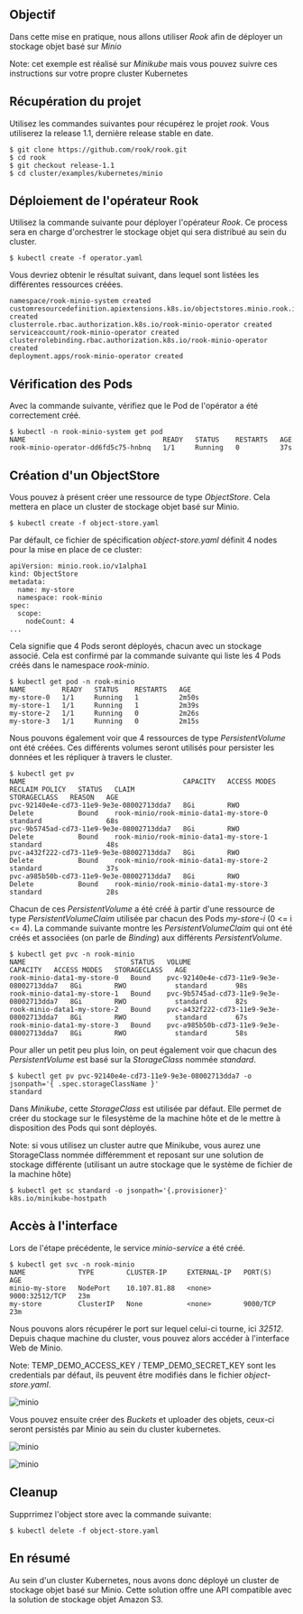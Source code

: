 ## Objectif

Dans cette mise en pratique, nous allons utiliser *Rook* afin de déployer un stockage objet basé sur *Minio*

Note: cet exemple est réalisé sur *Minikube* mais vous pouvez suivre ces instructions sur votre propre cluster Kubernetes

## Récupération du projet

Utilisez les commandes suivantes pour récupérez le projet *rook*. Vous utiliserez la release 1.1, dernière release stable en date.

```
$ git clone https://github.com/rook/rook.git
$ cd rook
$ git checkout release-1.1
$ cd cluster/examples/kubernetes/minio
```

## Déploiement de l'opérateur Rook

Utilisez la commande suivante pour déployer l'opérateur *Rook*. Ce process sera en charge d'orchestrer le stockage objet qui sera distribué au sein du cluster.

```
$ kubectl create -f operator.yaml
```

Vous devriez obtenir le résultat suivant, dans lequel sont listées les différentes ressources créées.

```
namespace/rook-minio-system created
customresourcedefinition.apiextensions.k8s.io/objectstores.minio.rook.io created
clusterrole.rbac.authorization.k8s.io/rook-minio-operator created
serviceaccount/rook-minio-operator created
clusterrolebinding.rbac.authorization.k8s.io/rook-minio-operator created
deployment.apps/rook-minio-operator created
```

## Vérification des Pods

Avec la commande suivante, vérifiez que le Pod de l'opérator a été correctement créé.

```
$ kubectl -n rook-minio-system get pod
NAME                                  READY   STATUS    RESTARTS   AGE
rook-minio-operator-dd6fd5c75-hnbnq   1/1     Running   0          37s
```

## Création d'un ObjectStore

Vous pouvez à présent créer une ressource de type *ObjectStore*. Cela mettera en place un cluster de stockage objet basé sur Minio.

```
$ kubectl create -f object-store.yaml
```

Par défault, ce fichier de spécification *object-store.yaml* définit 4 nodes pour la mise en place de ce cluster:

```
apiVersion: minio.rook.io/v1alpha1
kind: ObjectStore
metadata:
  name: my-store
  namespace: rook-minio
spec:
  scope:
    nodeCount: 4
...
```

Cela signifie que 4 Pods seront déployés, chacun avec un stockage associé. Cela est confirmé par la commande suivante qui liste les 4 Pods créés dans le namespace *rook-minio*.

```
$ kubectl get pod -n rook-minio
NAME         READY   STATUS    RESTARTS   AGE
my-store-0   1/1     Running   1          2m50s
my-store-1   1/1     Running   1          2m39s
my-store-2   1/1     Running   0          2m26s
my-store-3   1/1     Running   0          2m15s
```

Nous pouvons également voir que 4 ressources de type *PersistentVolume* ont été créées. Ces différents volumes seront utilisés pour persister les données et les répliquer à travers le cluster.

```
$ kubectl get pv
NAME                                       CAPACITY   ACCESS MODES   RECLAIM POLICY   STATUS   CLAIM                                    STORAGECLASS   REASON   AGE
pvc-92140e4e-cd73-11e9-9e3e-08002713dda7   8Gi        RWO            Delete           Bound    rook-minio/rook-minio-data1-my-store-0   standard                68s
pvc-9b5745ad-cd73-11e9-9e3e-08002713dda7   8Gi        RWO            Delete           Bound    rook-minio/rook-minio-data1-my-store-1   standard                48s
pvc-a432f222-cd73-11e9-9e3e-08002713dda7   8Gi        RWO            Delete           Bound    rook-minio/rook-minio-data1-my-store-2   standard                37s
pvc-a985b50b-cd73-11e9-9e3e-08002713dda7   8Gi        RWO            Delete           Bound    rook-minio/rook-minio-data1-my-store-3   standard                28s
```

Chacun de ces *PersistentVolume* a été créé à partir d'une ressource de type *PersistentVolumeClaim* utilisée par chacun des Pods *my-store-i* (0 <= i <= 4). La commande suivante montre les *PersistentVolumeClaim* qui ont été créés et associées (on parle de *Binding*) aux différents *PersistentVolume*.

```
$ kubectl get pvc -n rook-minio
NAME                          STATUS   VOLUME                                     CAPACITY   ACCESS MODES   STORAGECLASS   AGE
rook-minio-data1-my-store-0   Bound    pvc-92140e4e-cd73-11e9-9e3e-08002713dda7   8Gi        RWO            standard       98s
rook-minio-data1-my-store-1   Bound    pvc-9b5745ad-cd73-11e9-9e3e-08002713dda7   8Gi        RWO            standard       82s
rook-minio-data1-my-store-2   Bound    pvc-a432f222-cd73-11e9-9e3e-08002713dda7   8Gi        RWO            standard       67s
rook-minio-data1-my-store-3   Bound    pvc-a985b50b-cd73-11e9-9e3e-08002713dda7   8Gi        RWO            standard       58s
```

Pour aller un petit peu plus loin, on peut également voir que chacun des *PersistentVolume* est basé sur la *StorageClass* nommée *standard*.

```
$ kubectl get pv pvc-92140e4e-cd73-11e9-9e3e-08002713dda7 -o jsonpath='{ .spec.storageClassName }'
standard
```

Dans *Minikube*, cette *StorageClass* est utilisée par défaut. Elle permet de créer du stockage sur le filesystème de la machine hôte et de le mettre à disposition des Pods qui sont déployés.

Note: si vous utilisez un cluster autre que Minikube, vous aurez une StorageClass nommée différemment et reposant sur une solution de stockage différente (utilisant un autre stockage que le système de fichier de la machine hôte)

```
$ kubectl get sc standard -o jsonpath='{.provisioner}'
k8s.io/minikube-hostpath
```

## Accès à l'interface

Lors de l'étape précédente, le service *minio-service* a été créé.

```
$ kubectl get svc -n rook-minio
NAME             TYPE        CLUSTER-IP     EXTERNAL-IP   PORT(S)          AGE
minio-my-store   NodePort    10.107.81.88   <none>        9000:32512/TCP   23m
my-store         ClusterIP   None           <none>        9000/TCP         23m
```

Nous pouvons alors récupérer le port sur lequel celui-ci tourne, ici *32512*. Depuis chaque machine du cluster, vous pouvez alors accéder à l'interface Web de Minio.

Note: TEMP_DEMO_ACCESS_KEY / TEMP_DEMO_SECRET_KEY sont les credentials par défaut, ils peuvent être modifiés dans le fichier *object-store.yaml*.

![minio](./images/minio-1.png)


Vous pouvez ensuite créer des *Buckets* et uploader des objets, ceux-ci seront persistés par Minio au sein du cluster kubernetes.

![minio](./images/minio-2.png)

![minio](./images/minio-3.png)

## Cleanup

Supprrimez l'object store avec la commande suivante:

```
$ kubectl delete -f object-store.yaml
```

## En résumé

Au sein d'un cluster Kubernetes, nous avons donc déployé un cluster de stockage objet basé sur Minio. Cette solution offre une API compatible avec la solution de stockage objet Amazon S3.
